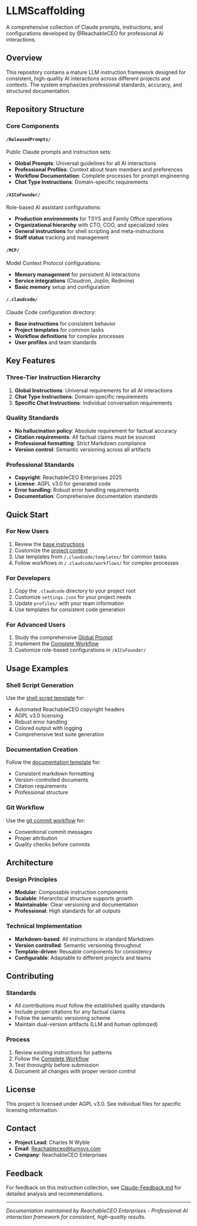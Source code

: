 # LLMScaffolding

A comprehensive collection of Claude prompts, instructions, and configurations developed by @ReachableCEO for professional AI interactions.

## Overview

This repository contains a mature LLM instruction framework designed for consistent, high-quality AI interactions across different projects and contexts. The system emphasizes professional standards, accuracy, and structured documentation.

## Repository Structure

### Core Components

#### `/ReleasedPrompts/`
Public Claude prompts and instruction sets:
- **Global Prompts**: Universal guidelines for all AI interactions
- **Professional Profiles**: Context about team members and preferences
- **Workflow Documentation**: Complete processes for prompt engineering
- **Chat Type Instructions**: Domain-specific requirements

#### `/AICoFounder/`
Role-based AI assistant configurations:
- **Production environments** for TSYS and Family Office operations
- **Organizational hierarchy** with CTO, COO, and specialized roles
- **General instructions** for shell scripting and meta-instructions
- **Staff status** tracking and management

#### `/MCP/`
Model Context Protocol configurations:
- **Memory management** for persistent AI interactions
- **Service integrations** (Cloudron, Joplin, Redmine)
- **Basic memory** setup and configuration

#### `/.claudcode/`
Claude Code configuration directory:
- **Base instructions** for consistent behavior
- **Project templates** for common tasks
- **Workflow definitions** for complex processes
- **User profiles** and team standards

## Key Features

### Three-Tier Instruction Hierarchy
1. **Global Instructions**: Universal requirements for all AI interactions
2. **Chat Type Instructions**: Domain-specific requirements
3. **Specific Chat Instructions**: Individual conversation requirements

### Quality Standards
- **No hallucination policy**: Absolute requirement for factual accuracy
- **Citation requirements**: All factual claims must be sourced
- **Professional formatting**: Strict Markdown compliance
- **Version control**: Semantic versioning across all artifacts

### Professional Standards
- **Copyright**: ReachableCEO Enterprises 2025
- **License**: AGPL v3.0 for generated code
- **Error handling**: Robust error handling requirements
- **Documentation**: Comprehensive documentation standards

## Quick Start

### For New Users
1. Review the [base instructions](/.claudcode/base-instructions.md)
2. Customize the [project context](/.claudcode/project-context.md)
3. Use templates from `/.claudcode/templates/` for common tasks
4. Follow workflows in `/.claudcode/workflows/` for complex processes

### For Developers
1. Copy the `.claudcode` directory to your project root
2. Customize `settings.json` for your project needs
3. Update `profiles/` with your team information
4. Use templates for consistent code generation

### For Advanced Users
1. Study the comprehensive [Global Prompt](ReleasedPrompts/LLM%20Scaffolding/Released%20prompts/FINAL-GlobalPrompt%20v2.0.0%20(Part%201%20of%203).md)
2. Implement the [Complete Workflow](ReleasedPrompts/LLM%20Scaffolding/COO%20Work/Doc%20prompt%20eng/Complete%20Workflow.md)
3. Customize role-based configurations in `/AICoFounder/`

## Usage Examples

### Shell Script Generation
Use the [shell script template](/.claudcode/templates/shell-script.md) for:
- Automated ReachableCEO copyright headers
- AGPL v3.0 licensing
- Robust error handling
- Colored output with logging
- Comprehensive test suite generation

### Documentation Creation
Follow the [documentation template](/.claudcode/templates/documentation.md) for:
- Consistent markdown formatting
- Version-controlled documents
- Citation requirements
- Professional structure

### Git Workflow
Use the [git commit workflow](/.claudcode/workflows/git-commit.md) for:
- Conventional commit messages
- Proper attribution
- Quality checks before commits

## Architecture

### Design Principles
- **Modular**: Composable instruction components
- **Scalable**: Hierarchical structure supports growth
- **Maintainable**: Clear versioning and documentation
- **Professional**: High standards for all outputs

### Technical Implementation
- **Markdown-based**: All instructions in standard Markdown
- **Version controlled**: Semantic versioning throughout
- **Template-driven**: Reusable components for consistency
- **Configurable**: Adaptable to different projects and teams

## Contributing

### Standards
- All contributions must follow the established quality standards
- Include proper citations for any factual claims
- Follow the semantic versioning scheme
- Maintain dual-version artifacts (LLM and human optimized)

### Process
1. Review existing instructions for patterns
2. Follow the [Complete Workflow](ReleasedPrompts/LLM%20Scaffolding/COO%20Work/Doc%20prompt%20eng/Complete%20Workflow.md)
3. Test thoroughly before submission
4. Document all changes with proper version control

## License

This project is licensed under AGPL v3.0. See individual files for specific licensing information.

## Contact

- **Project Lead**: Charles N Wyble
- **Email**: Reachableceo@turnsys.com
- **Company**: ReachableCEO Enterprises

## Feedback

For feedback on this instruction collection, see [Claude-Feedback.md](Claude-Feedback.md) for detailed analysis and recommendations.

---

*Documentation maintained by ReachableCEO Enterprises - Professional AI interaction framework for consistent, high-quality results.*

